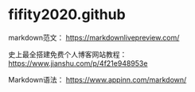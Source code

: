 # fifity2020.github

markdown范文：  https://markdownlivepreview.com/

史上最全搭建免费个人博客网站教程：  https://www.jianshu.com/p/4f21e948953e

Markdown语法：  https://www.appinn.com/markdown/
